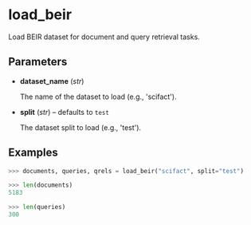 # load_beir

Load BEIR dataset for document and query retrieval tasks.



## Parameters

- **dataset_name** (*str*)

    The name of the dataset to load (e.g., 'scifact').

- **split** (*str*) – defaults to `test`

    The dataset split to load (e.g., 'test').



## Examples

```python
>>> documents, queries, qrels = load_beir("scifact", split="test")

>>> len(documents)
5183

>>> len(queries)
300
```

